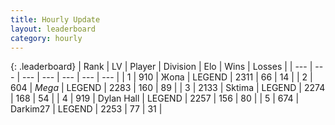 ```yaml
---
title: Hourly Update
layout: leaderboard
category: hourly
---
```


{: .leaderboard}
| Rank | LV | Player | Division | Elo | Wins | Losses |
| --- | --- | --- | --- | --- | --- | --- |
| <span data-change="0">1</span> | 910 | <span title="ID: 402846">Жoпа</span> | LEGEND | <span data-change="0">2311</span> | <span data-change="0">66</span> | <span data-change="0">14</span> |
| <span data-change="0">2</span> | 604 | <span title="ID: 651782">_Mega_</span> | LEGEND | <span data-change="-7">2283</span> | <span data-change="2">160</span> | <span data-change="1">89</span> |
| <span data-change="0">3</span> | 2133 | <span title="ID: 353063">Sktima</span> | LEGEND | <span data-change="0">2274</span> | <span data-change="0">168</span> | <span data-change="0">54</span> |
| <span data-change="0">4</span> | 919 | <span title="ID: 174294">Dylan Hall</span> | LEGEND | <span data-change="0">2257</span> | <span data-change="0">156</span> | <span data-change="0">80</span> |
| <span data-change="0">5</span> | 674 | <span title="ID: 694036">Darkim27</span> | LEGEND | <span data-change="0">2253</span> | <span data-change="0">77</span> | <span data-change="0">31</span> |